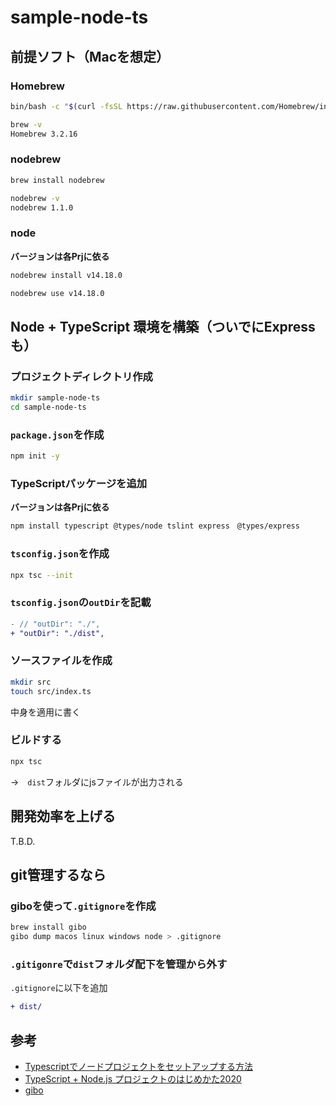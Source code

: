# sample-node-ts

## 前提ソフト（Macを想定）

### Homebrew

```bash
bin/bash -c "$(curl -fsSL https://raw.githubusercontent.com/Homebrew/install/master/install.sh)"
```

```bash
brew -v
Homebrew 3.2.16
```

### nodebrew

```bash
brew install nodebrew
```

```bash
nodebrew -v
nodebrew 1.1.0
```

### node

**バージョンは各Prjに依る**

```bash
nodebrew install v14.18.0
```

```bash
nodebrew use v14.18.0
```

## Node + TypeScript 環境を構築（ついでにExpressも）

### プロジェクトディレクトリ作成

```bash
mkdir sample-node-ts
cd sample-node-ts
```

### `package.json`を作成

```bash
npm init -y
```

### TypeScriptパッケージを追加

**バージョンは各Prjに依る**

```bash
npm install typescript @types/node tslint express　@types/express
```

### `tsconfig.json`を作成

```bash
npx tsc --init
```

### `tsconfig.json`の`outDir`を記載

```diff
- // "outDir": "./",
+ "outDir": "./dist",
```

### ソースファイルを作成

```bash
mkdir src
touch src/index.ts
```

中身を適用に書く

### ビルドする

```bash
npx tsc
```

→　`dist`フォルダにjsファイルが出力される

## 開発効率を上げる

T.B.D.

## git管理するなら

### giboを使って`.gitignore`を作成

```bash
brew install gibo
gibo dump macos linux windows node > .gitignore
```

### `.gitigonre`で`dist`フォルダ配下を管理から外す

`.gitignore`に以下を追加

```diff
+ dist/
```

## 参考

* [Typescriptでノードプロジェクトをセットアップする方法](https://www.digitalocean.com/community/tutorials/setting-up-a-node-project-with-typescript-ja)
* [TypeScript + Node.js プロジェクトのはじめかた2020](https://qiita.com/notakaos/items/3bbd2293e2ff286d9f49)
* [gibo](https://github.com/simonwhitaker/gibo)
